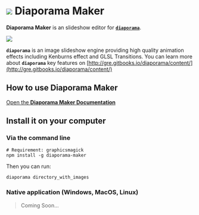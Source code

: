 ![](https://cloud.githubusercontent.com/assets/211411/7667405/7e5c14f0-fc06-11e4-8a96-8b3297728e28.png) Diaporama Maker
===============
**Diaporama Maker** is an slideshow editor for **[`diaporama`](http://github.com/gre/diaporama)**.

![](https://camo.githubusercontent.com/24978a582c5230b1f033a7565d8942053999535d/687474703a2f2f692e696d6775722e636f6d2f4f45594d526a782e6a7067)

**`diaporama`** is an image slideshow engine providing high quality animation effects including Kenburns effect and GLSL Transitions.
You can learn more about **`diaporama`** key features on [http://gre.gitbooks.io/diaporama/content/](http://gre.gitbooks.io/diaporama/content/)

## How to use Diaporama Maker

[Open the **Diaporama Maker Documentation**](http://gre.gitbooks.io/diaporama-maker/content/)

## Install it on your computer

### Via the command line

```
# Requirement: graphicsmagick
npm install -g diaporama-maker
```

Then you can run:

```
diaporama directory_with_images
```

### Native application (Windows, MacOS, Linux)

> Coming Soon...

